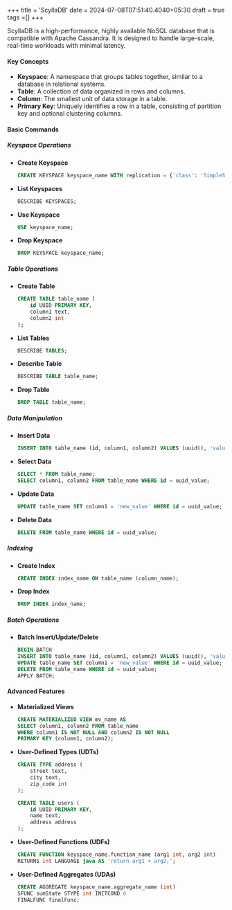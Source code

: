 +++
title = 'ScyllaDB'
date = 2024-07-08T07:51:40.4040+05:30
draft = true
tags =[]
+++ 


ScyllaDB is a high-performance, highly available NoSQL database that is compatible with Apache Cassandra. It is designed to handle large-scale, real-time workloads with minimal latency.

#### **Key Concepts**

- **Keyspace**: A namespace that groups tables together, similar to a database in relational systems.
- **Table**: A collection of data organized in rows and columns.
- **Column**: The smallest unit of data storage in a table.
- **Primary Key**: Uniquely identifies a row in a table, consisting of partition key and optional clustering columns.

#### **Basic Commands**

##### **Keyspace Operations**

- **Create Keyspace**
  ```sql
  CREATE KEYSPACE keyspace_name WITH replication = {'class': 'SimpleStrategy', 'replication_factor': 3};
  ```

- **List Keyspaces**
  ```sql
  DESCRIBE KEYSPACES;
  ```

- **Use Keyspace**
  ```sql
  USE keyspace_name;
  ```

- **Drop Keyspace**
  ```sql
  DROP KEYSPACE keyspace_name;
  ```

##### **Table Operations**

- **Create Table**
  ```sql
  CREATE TABLE table_name (
      id UUID PRIMARY KEY,
      column1 text,
      column2 int
  );
  ```

- **List Tables**
  ```sql
  DESCRIBE TABLES;
  ```

- **Describe Table**
  ```sql
  DESCRIBE TABLE table_name;
  ```

- **Drop Table**
  ```sql
  DROP TABLE table_name;
  ```

##### **Data Manipulation**

- **Insert Data**
  ```sql
  INSERT INTO table_name (id, column1, column2) VALUES (uuid(), 'value1', 123);
  ```

- **Select Data**
  ```sql
  SELECT * FROM table_name;
  SELECT column1, column2 FROM table_name WHERE id = uuid_value;
  ```

- **Update Data**
  ```sql
  UPDATE table_name SET column1 = 'new_value' WHERE id = uuid_value;
  ```

- **Delete Data**
  ```sql
  DELETE FROM table_name WHERE id = uuid_value;
  ```

##### **Indexing**

- **Create Index**
  ```sql
  CREATE INDEX index_name ON table_name (column_name);
  ```

- **Drop Index**
  ```sql
  DROP INDEX index_name;
  ```

##### **Batch Operations**

- **Batch Insert/Update/Delete**
  ```sql
  BEGIN BATCH
  INSERT INTO table_name (id, column1, column2) VALUES (uuid(), 'value1', 123);
  UPDATE table_name SET column1 = 'new_value' WHERE id = uuid_value;
  DELETE FROM table_name WHERE id = uuid_value;
  APPLY BATCH;
  ```

#### **Advanced Features**

- **Materialized Views**
  ```sql
  CREATE MATERIALIZED VIEW mv_name AS
  SELECT column1, column2 FROM table_name
  WHERE column1 IS NOT NULL AND column2 IS NOT NULL
  PRIMARY KEY (column1, column2);
  ```

- **User-Defined Types (UDTs)**
  ```sql
  CREATE TYPE address (
      street text,
      city text,
      zip_code int
  );

  CREATE TABLE users (
      id UUID PRIMARY KEY,
      name text,
      address address
  );
  ```

- **User-Defined Functions (UDFs)**
  ```sql
  CREATE FUNCTION keyspace_name.function_name (arg1 int, arg2 int)
  RETURNS int LANGUAGE java AS 'return arg1 + arg2;';
  ```

- **User-Defined Aggregates (UDAs)**
  ```sql
  CREATE AGGREGATE keyspace_name.aggregate_name (int)
  SFUNC sumState STYPE int INITCOND 0
  FINALFUNC finalFunc;
  ```


